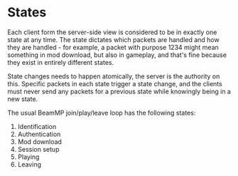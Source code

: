 # States

Each client form the server-side view is considered to be in exactly one state at any time.
The state dictates which packets are handled and how they are handled - for example, a packet with purpose 1234 might mean something in mod download, but also in gameplay, and that's fine because they exist in entirely different states.

State changes needs to happen atomically, the server is the authority on this.
Specific packets in each state trigger a state change, and the clients must never send any packets for a previous state while knowingly being in a new state.

The usual BeamMP join/play/leave loop has the following states:

1. Identification
2. Authentication
3. Mod download
4. Session setup
5. Playing
6. Leaving


